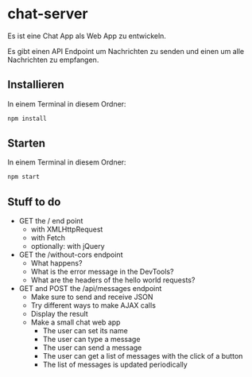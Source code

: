 # chat-server

Es ist eine Chat App als Web App zu entwickeln. 

Es gibt einen API Endpoint um Nachrichten zu senden und einen um alle Nachrichten zu empfangen.

## Installieren

In einem Terminal in diesem Ordner:

```bash
npm install
```

## Starten

In einem Terminal in diesem Ordner:

```bash
npm start
```

## Stuff to do

- GET the / end point
	- with XMLHttpRequest
	- with Fetch
	- optionally: with jQuery
- GET the /without-cors endpoint
	- What happens?
	- What is the error message in the DevTools?
	- What are the headers of the hello world requests?
- GET and POST the /api/messages endpoint
	- Make sure to send and receive JSON
	- Try different ways to make AJAX calls
	- Display the result
	- Make a small chat web app
		- The user can set its name
		- The user can type a message
		- The user can send a message
		- The user can get a list of messages with the click of a button
		- The list of messages is updated periodically
